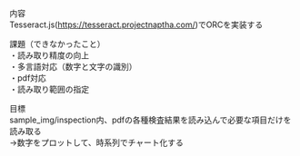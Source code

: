 内容<br>
Tesseract.js(https://tesseract.projectnaptha.com/)でORCを実装する

課題（できなかったこと）<br>
・読み取り精度の向上<br>
・多言語対応（数字と文字の識別）<br>
・pdf対応<br>
・読み取り範囲の指定<br>

目標<br>
sample_img/inspection内、pdfの各種検査結果を読み込んで必要な項目だけを読み取る<br>
→数字をプロットして、時系列でチャート化する<br>
